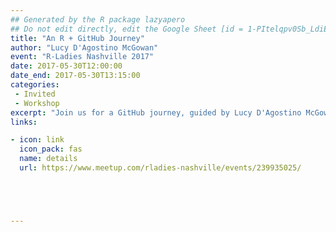 ```yaml
---
## Generated by the R package lazyapero
## Do not edit directly, edit the Google Sheet [id = 1-PItelqpv0Sb_LdiEDqb8O3D_Roii5nVTL07IRVbRtA]
title: "An R + GitHub Journey"
author: "Lucy D'Agostino McGowan"
event: "R-Ladies Nashville 2017"
date: 2017-05-30T12:00:00
date_end: 2017-05-30T13:15:00
categories:
 - Invited
 - Workshop
excerpt: "Join us for a GitHub journey, guided by Lucy D'Agostino McGowan! We’ll answer questions like: <br><br>What is so great about GitHub?<br>How can I make it work for me and my workflow?<br>How can I show the world some of the cool things I’m working on?<br><br>This will be a hands-on workshop that will give you all the tools to have a delightful time incorporating version control & R (and blogdown (https://github.com/rstudio/blogdown) if you are so inclined). All levels are welcome!"
links:

- icon: link
  icon_pack: fas
  name: details
  url: https://www.meetup.com/rladies-nashville/events/239935025/





---
```

